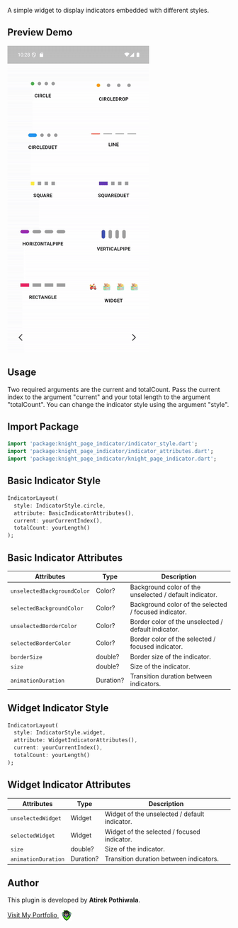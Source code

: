 A simple widget to display indicators embedded with different styles.
## Preview Demo
![Video Demo](assets/demo.gif)

## Usage
Two required arguments are the current and totalCount.
Pass the current index to the argument "current" and your total length to the argument "totalCount".
You can change the indicator style using the argument "style".

## Import Package
```dart
import 'package:knight_page_indicator/indicator_style.dart';
import 'package:knight_page_indicator/indicator_attributes.dart';
import 'package:knight_page_indicator/knight_page_indicator.dart';
```

## Basic Indicator Style
```dart
IndicatorLayout(
  style: IndicatorStyle.circle,
  attribute: BasicIndicatorAttributes(),
  current: yourCurrentIndex(),
  totalCount: yourLength()
);
```

## Basic Indicator Attributes
| Attributes                  | Type        | Description                                             |
|-----------------------------|-------------|---------------------------------------------------------|
| `unselectedBackgroundColor` | Color?      | Background color of the unselected / default indicator. |
| `selectedBackgroundColor`   | Color?      | Background color of the selected / focused indicator.   |
| `unselectedBorderColor`     | Color?      | Border color of the unselected / default indicator.     |
| `selectedBorderColor`       | Color?      | Border color of the selected / focused indicator.       |
| `borderSize`                | double?     | Border size of the indicator.                           |
| `size`                      | double?     | Size of the indicator.                                  |
| `animationDuration`         | Duration?   | Transition duration between indicators.                 |


## Widget Indicator Style
```dart
IndicatorLayout(
  style: IndicatorStyle.widget,
  attribute: WidgetIndicatorAttributes(),
  current: yourCurrentIndex(),
  totalCount: yourLength()
);
```

## Widget Indicator Attributes
| Attributes          | Type      | Description                                   |
|---------------------|-----------|-----------------------------------------------|
| `unselectedWidget`  | Widget    | Widget of the unselected / default indicator. |
| `selectedWidget`    | Widget    | Widget of the selected / focused indicator.   |
| `size`              | double?   | Size of the indicator.                        |
| `animationDuration` | Duration? | Transition duration between indicators.       |


## Author
This plugin is developed by **Atirek Pothiwala**.
<p>
  <a href="https://atirek-pothiwala.github.io/portfolio">
    Visit My Portfolio
    <img src="assets/portfolio.png" alt="Portfolio" width="25" align="center" hspace="5">
  </a>
</p>